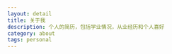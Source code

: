 ```yaml
---
layout: detail
title: 关于我
description: 个人的简历，包括学业情况，从业经历和个人喜好
category: about
tags: personal
---
```

